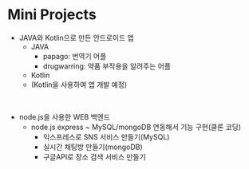 # Mini Projects
- JAVA와 Kotlin으로 만든 안드로이드 앱
  - JAVA
    - papago: 번역기 어플
    - drugwarring: 약품 부작용을 알려주는 어플
  - Kotlin
  - (Kotlin을 사용하여 앱 개발 예정)

<br>

- node.js을 사용한 WEB 백엔드
  - node.js express ~ MySQL/mongoDB 연동해서 기능 구현(클론 코딩)
    - 익스프레스로 SNS 서비스 만들기(MySQL)
    - 실시간 채팅방 만들기(mongoDB)
    - 구글API로 장소 검색 서비스 만들기
